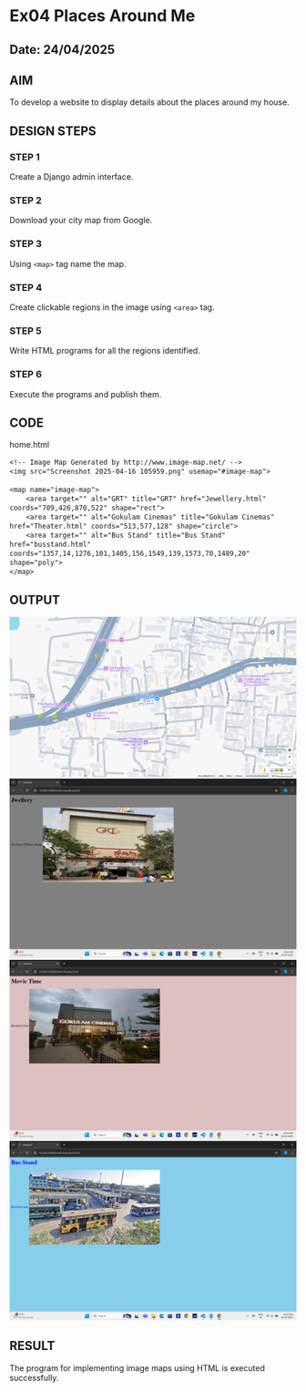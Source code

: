 # Ex04 Places Around Me
## Date: 24/04/2025

## AIM
To develop a website to display details about the places around my house.

## DESIGN STEPS

### STEP 1
Create a Django admin interface.

### STEP 2
Download your city map from Google.

### STEP 3
Using ```<map>``` tag name the map.

### STEP 4
Create clickable regions in the image using ```<area>``` tag.

### STEP 5
Write HTML programs for all the regions identified.

### STEP 6
Execute the programs and publish them.

## CODE
home.html
```
<!-- Image Map Generated by http://www.image-map.net/ -->
<img src="Screenshot 2025-04-16 105959.png" usemap="#image-map">

<map name="image-map">
    <area target="" alt="GRT" title="GRT" href="Jewellery.html" coords="709,426,870,522" shape="rect">
    <area target="" alt="Gokulam Cinemas" title="Gokulam Cinemas" href="Theater.html" coords="513,577,128" shape="circle">
    <area target="" alt="Bus Stand" title="Bus Stand" href="busstand.html" coords="1357,14,1276,101,1405,156,1549,139,1573,70,1489,20" shape="poly">
</map>
```

## OUTPUT
![alt text](<Screenshot 2025-04-16 105959.png>)
![alt text](<Screenshot (14).png>)
![alt text](<Screenshot (15).png>)
![alt text](<Screenshot (16).png>)


## RESULT
The program for implementing image maps using HTML is executed successfully.
